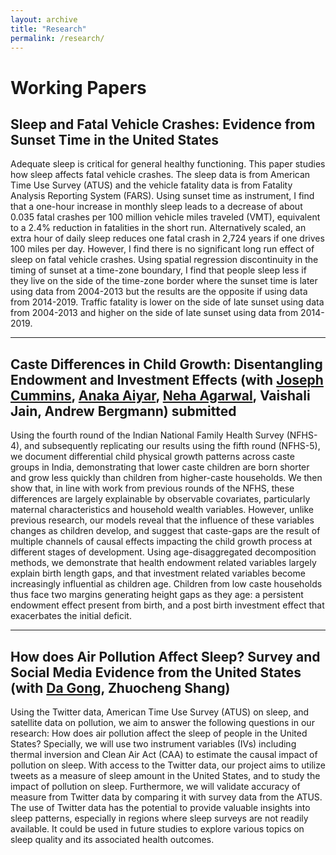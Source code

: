 ```yaml
---
layout: archive
title: "Research"
permalink: /research/
---
```


# Working Papers
## Sleep and Fatal Vehicle Crashes: Evidence from Sunset Time in the United States
Adequate sleep is critical for general healthy functioning. This paper studies how sleep affects fatal vehicle crashes. The sleep data is from American Time Use Survey (ATUS) and the vehicle fatality data is from Fatality Analysis Reporting System (FARS). Using sunset time as instrument, I find that a one-hour increase in monthly sleep leads to a decrease of about 0.035 fatal crashes per 100 million vehicle miles traveled (VMT), equivalent to a 2.4% reduction in fatalities in the short run. Alternatively scaled, an extra hour of daily sleep reduces one fatal crash in 2,724 years if one drives 100 miles per day. However, I find there is no significant long run effect of sleep on fatal vehicle crashes. Using spatial regression discontinuity in the timing of sunset at a time-zone boundary, I find that people sleep less if they live on the side of the time-zone border where the sunset time is later using data from 2004-2013 but the results are the opposite if using data from 2014-2019. Traffic fatality is lower on the side of late sunset using data from 2004-2013 and higher on the side of late sunset using data from 2014-2019.

**** 

## Caste Differences in Child Growth: Disentangling Endowment and Investment Effects (with [Joseph Cummins](https://www.josephrcummins.com/), [Anaka Aiyar](http://www.anaka-aiyar.com/), [Neha Agarwal](https://sites.google.com/site/agarwalnehaecon/home), Vaishali Jain, Andrew Bergmann) submitted

Using the fourth round of the Indian National Family Health Survey (NFHS- 4), and subsequently replicating our results using the fifth round (NFHS-5), we document differential child physical growth patterns across caste groups in India, demonstrating that lower caste children are born shorter and grow less quickly than children from higher-caste households. We then show that, in line with work from previous rounds of the NFHS, these differences are largely explainable by observable covariates, particularly maternal characteristics and household wealth variables. However, unlike previous research, our models reveal that the influence of these variables changes as children develop, and suggest that caste-gaps are the result of multiple channels of causal effects impacting the child growth process at different stages of development. Using age-disaggregated decomposition methods, we demonstrate that health endowment related variables largely explain birth length gaps, and that investment related variables become increasingly influential as children age. Children from low caste households thus face two margins generating height gaps as they age: a persistent endowment effect present from birth, and a post birth investment effect that exacerbates the initial deficit.

****

## How does Air Pollution Affect Sleep? Survey and Social Media Evidence from the United States (with [Da Gong](https://dadasmash.github.io/dagong.github.io//), Zhuocheng Shang)

Using the Twitter data, American Time Use Survey (ATUS) on sleep, and satellite data on pollution, we aim to answer the following questions in our research: How does air pollution affect the sleep of people in the United States? Specially, we will use two instrument variables (IVs) including thermal inversion and Clean Air Act (CAA) to estimate the causal impact of pollution on sleep. With access to the Twitter data, our project aims to utilize tweets as a measure of sleep amount in the United States, and to study the impact of pollution on sleep. Furthermore, we will validate accuracy of measure from Twitter data by comparing it with survey data from the ATUS. The use of Twitter data has the potential to provide valuable insights into sleep patterns, especially in regions where sleep surveys are not readily available. It could be used in future studies to explore various topics on sleep quality and its associated health outcomes.